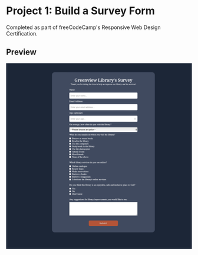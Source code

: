 # Project 1: Build a Survey Form

Completed as part of freeCodeCamp's Responsive Web Design Certification.

## Preview

![screenshot](https://github.com/May-95/freecodecamp-projects/blob/main/FCC%20Responsive%20Web%20Design%20Projects/Project%201%20-%20Survey%20form/desktop-preview.png)
 
